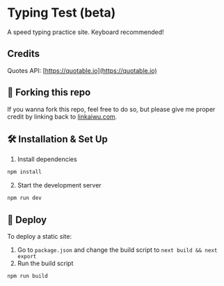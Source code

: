 # Typing Test (beta)
A speed typing practice site. Keyboard recommended!

## Credits
Quotes API: [https://quotable.io](https://quotable.io)

## 🚨 Forking this repo
If you wanna fork this repo, feel free to do so, but please give me proper credit by linking back to [linkaiwu.com](https://linkaiwu.com).

## 🛠️ Installation & Set Up
1. Install dependencies
```bash
npm install
```
2. Start the development server
```bash
npm run dev
```

## 🚀 Deploy
To deploy a static site:
1. Go to `package.json` and change the build script to `next build && next export`
2. Run the build script
```bash
npm run build
```